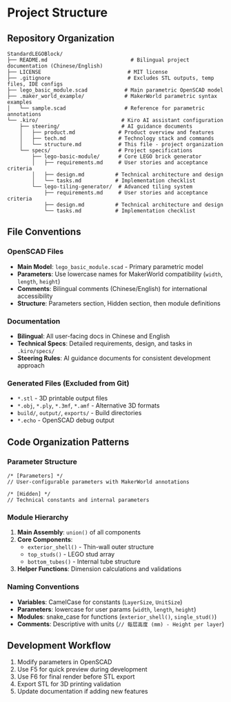 # Project Structure

## Repository Organization

```
StandardLEGOBlock/
├── README.md                           # Bilingual project documentation (Chinese/English)
├── LICENSE                            # MIT license
├── .gitignore                         # Excludes STL outputs, temp files, IDE configs
├── lego_basic_module.scad            # Main parametric OpenSCAD model
├── .maker_world_example/             # MakerWorld parametric syntax examples
│   └── sample.scad                   # Reference for parametric annotations
└── .kiro/                           # Kiro AI assistant configuration
    ├── steering/                    # AI guidance documents
    │   ├── product.md              # Product overview and features
    │   ├── tech.md                 # Technology stack and commands
    │   └── structure.md            # This file - project organization
    └── specs/                      # Project specifications
        ├── lego-basic-module/      # Core LEGO brick generator
        │   ├── requirements.md     # User stories and acceptance criteria
        │   ├── design.md          # Technical architecture and design
        │   └── tasks.md           # Implementation checklist
        └── lego-tiling-generator/  # Advanced tiling system
            ├── requirements.md     # User stories and acceptance criteria
            ├── design.md          # Technical architecture and design
            └── tasks.md           # Implementation checklist
```

## File Conventions

### OpenSCAD Files
- **Main Model**: `lego_basic_module.scad` - Primary parametric model
- **Parameters**: Use lowercase names for MakerWorld compatibility (`width`, `length`, `height`)
- **Comments**: Bilingual comments (Chinese/English) for international accessibility
- **Structure**: Parameters section, Hidden section, then module definitions

### Documentation
- **Bilingual**: All user-facing docs in Chinese and English
- **Technical Specs**: Detailed requirements, design, and tasks in `.kiro/specs/`
- **Steering Rules**: AI guidance documents for consistent development approach

### Generated Files (Excluded from Git)
- `*.stl` - 3D printable output files
- `*.obj`, `*.ply`, `*.3mf`, `*.amf` - Alternative 3D formats
- `build/`, `output/`, `exports/` - Build directories
- `*.echo` - OpenSCAD debug output

## Code Organization Patterns

### Parameter Structure
```scad
/* [Parameters] */
// User-configurable parameters with MakerWorld annotations

/* [Hidden] */
// Technical constants and internal parameters
```

### Module Hierarchy
1. **Main Assembly**: `union()` of all components
2. **Core Components**: 
   - `exterior_shell()` - Thin-wall outer structure
   - `top_studs()` - LEGO stud array
   - `bottom_tubes()` - Internal tube structure
3. **Helper Functions**: Dimension calculations and validations

### Naming Conventions
- **Variables**: CamelCase for constants (`LayerSize`, `UnitSize`)
- **Parameters**: lowercase for user params (`width`, `length`, `height`)
- **Modules**: snake_case for functions (`exterior_shell()`, `single_stud()`)
- **Comments**: Descriptive with units (`// 每层高度 (mm) - Height per layer`)

## Development Workflow
1. Modify parameters in OpenSCAD
2. Use F5 for quick preview during development
3. Use F6 for final render before STL export
4. Export STL for 3D printing validation
5. Update documentation if adding new features